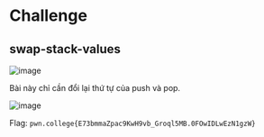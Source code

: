 # Challenge
## swap-stack-values 

![image](https://github.com/user-attachments/assets/731585ff-5b40-40f8-ba91-33792798fa6e)

Bài này chỉ cần đổi lại thứ tự của push và pop. 

![image](https://github.com/user-attachments/assets/9050ca33-ca38-4d1c-a654-3a60a339c95d)

Flag: `pwn.college{E73bmmaZpac9KwH9vb_Groql5MB.0FOwIDLwEzN1gzW}`
